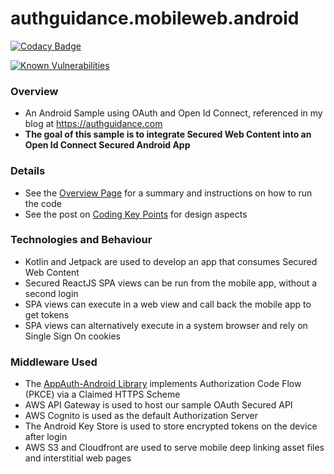 # authguidance.mobileweb.android

[![Codacy Badge](https://app.codacy.com/project/badge/Grade/2e549c0565ad41c08aef8b9e514b2dca)](https://www.codacy.com/gh/gary-archer/oauth.mobileweb.android/dashboard?utm_source=github.com&amp;utm_medium=referral&amp;utm_content=gary-archer/oauth.mobileweb.android&amp;utm_campaign=Badge_Grade)

[![Known Vulnerabilities](https://snyk.io/test/github/gary-archer/oauth.mobileweb.android/badge.svg?targetFile=app/build.gradle)](https://snyk.io/test/github/gary-archer/oauth.mobileweb.android?targetFile=app/build.gradle)

### Overview

* An Android Sample using OAuth and Open Id Connect, referenced in my blog at https://authguidance.com
* **The goal of this sample is to integrate Secured Web Content into an Open Id Connect Secured Android App**

### Details

* See the [Overview Page](https://authguidance.com/2020/06/17/mobile-web-integration-goals/) for a summary and instructions on how to run the code
* See the post on [Coding Key Points](https://authguidance.com/2020/06/18/mobile-web-integration-coding-key-points/) for design aspects

### Technologies and Behaviour

* Kotlin and Jetpack are used to develop an app that consumes Secured Web Content
* Secured ReactJS SPA views can be run from the mobile app, without a second login 
* SPA views can execute in a web view and call back the mobile app to get tokens
* SPA views can alternatively execute in a system browser and rely on Single Sign On cookies

### Middleware Used

* The [AppAuth-Android Library](https://github.com/openid/AppAuth-Android) implements Authorization Code Flow (PKCE) via a Claimed HTTPS Scheme
* AWS API Gateway is used to host our sample OAuth Secured API
* AWS Cognito is used as the default Authorization Server
* The Android Key Store is used to store encrypted tokens on the device after login
* AWS S3 and Cloudfront are used to serve mobile deep linking asset files and interstitial web pages
